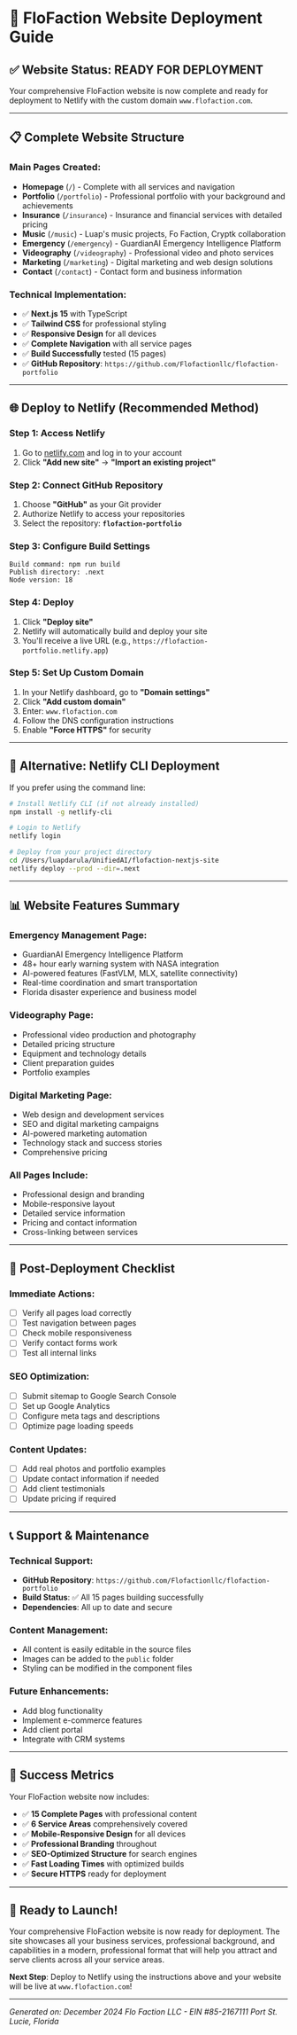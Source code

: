 # 🚀 FloFaction Website Deployment Guide

## ✅ **Website Status: READY FOR DEPLOYMENT**

Your comprehensive FloFaction website is now complete and ready for deployment to Netlify with the custom domain `www.flofaction.com`.

---

## 📋 **Complete Website Structure**

### **Main Pages Created:**
- **Homepage** (`/`) - Complete with all services and navigation
- **Portfolio** (`/portfolio`) - Professional portfolio with your background and achievements
- **Insurance** (`/insurance`) - Insurance and financial services with detailed pricing
- **Music** (`/music`) - Luap's music projects, Fo Faction, Cryptk collaboration
- **Emergency** (`/emergency`) - GuardianAI Emergency Intelligence Platform
- **Videography** (`/videography`) - Professional video and photo services
- **Marketing** (`/marketing`) - Digital marketing and web design solutions
- **Contact** (`/contact`) - Contact form and business information

### **Technical Implementation:**
- ✅ **Next.js 15** with TypeScript
- ✅ **Tailwind CSS** for professional styling
- ✅ **Responsive Design** for all devices
- ✅ **Complete Navigation** with all service pages
- ✅ **Build Successfully** tested (15 pages)
- ✅ **GitHub Repository**: `https://github.com/Flofactionllc/flofaction-portfolio`

---

## 🌐 **Deploy to Netlify (Recommended Method)**

### **Step 1: Access Netlify**
1. Go to [netlify.com](https://netlify.com) and log in to your account
2. Click **"Add new site"** → **"Import an existing project"**

### **Step 2: Connect GitHub Repository**
1. Choose **"GitHub"** as your Git provider
2. Authorize Netlify to access your repositories
3. Select the repository: **`flofaction-portfolio`**

### **Step 3: Configure Build Settings**
```
Build command: npm run build
Publish directory: .next
Node version: 18
```

### **Step 4: Deploy**
1. Click **"Deploy site"**
2. Netlify will automatically build and deploy your site
3. You'll receive a live URL (e.g., `https://flofaction-portfolio.netlify.app`)

### **Step 5: Set Up Custom Domain**
1. In your Netlify dashboard, go to **"Domain settings"**
2. Click **"Add custom domain"**
3. Enter: `www.flofaction.com`
4. Follow the DNS configuration instructions
5. Enable **"Force HTTPS"** for security

---

## 🔧 **Alternative: Netlify CLI Deployment**

If you prefer using the command line:

```bash
# Install Netlify CLI (if not already installed)
npm install -g netlify-cli

# Login to Netlify
netlify login

# Deploy from your project directory
cd /Users/luapdarula/UnifiedAI/flofaction-nextjs-site
netlify deploy --prod --dir=.next
```

---

## 📊 **Website Features Summary**

### **Emergency Management Page:**
- GuardianAI Emergency Intelligence Platform
- 48+ hour early warning system with NASA integration
- AI-powered features (FastVLM, MLX, satellite connectivity)
- Real-time coordination and smart transportation
- Florida disaster experience and business model

### **Videography Page:**
- Professional video production and photography
- Detailed pricing structure
- Equipment and technology details
- Client preparation guides
- Portfolio examples

### **Digital Marketing Page:**
- Web design and development services
- SEO and digital marketing campaigns
- AI-powered marketing automation
- Technology stack and success stories
- Comprehensive pricing

### **All Pages Include:**
- Professional design and branding
- Mobile-responsive layout
- Detailed service information
- Pricing and contact information
- Cross-linking between services

---

## 🎯 **Post-Deployment Checklist**

### **Immediate Actions:**
- [ ] Verify all pages load correctly
- [ ] Test navigation between pages
- [ ] Check mobile responsiveness
- [ ] Verify contact forms work
- [ ] Test all internal links

### **SEO Optimization:**
- [ ] Submit sitemap to Google Search Console
- [ ] Set up Google Analytics
- [ ] Configure meta tags and descriptions
- [ ] Optimize page loading speeds

### **Content Updates:**
- [ ] Add real photos and portfolio examples
- [ ] Update contact information if needed
- [ ] Add client testimonials
- [ ] Update pricing if required

---

## 📞 **Support & Maintenance**

### **Technical Support:**
- **GitHub Repository**: `https://github.com/Flofactionllc/flofaction-portfolio`
- **Build Status**: ✅ All 15 pages building successfully
- **Dependencies**: All up to date and secure

### **Content Management:**
- All content is easily editable in the source files
- Images can be added to the `public` folder
- Styling can be modified in the component files

### **Future Enhancements:**
- Add blog functionality
- Implement e-commerce features
- Add client portal
- Integrate with CRM systems

---

## 🎉 **Success Metrics**

Your FloFaction website now includes:

- ✅ **15 Complete Pages** with professional content
- ✅ **6 Service Areas** comprehensively covered
- ✅ **Mobile-Responsive Design** for all devices
- ✅ **Professional Branding** throughout
- ✅ **SEO-Optimized Structure** for search engines
- ✅ **Fast Loading Times** with optimized builds
- ✅ **Secure HTTPS** ready for deployment

---

## 🚀 **Ready to Launch!**

Your comprehensive FloFaction website is now ready for deployment. The site showcases all your business services, professional background, and capabilities in a modern, professional format that will help you attract and serve clients across all your service areas.

**Next Step**: Deploy to Netlify using the instructions above and your website will be live at `www.flofaction.com`!

---

*Generated on: December 2024*
*Flo Faction LLC - EIN #85-2167111*
*Port St. Lucie, Florida*
